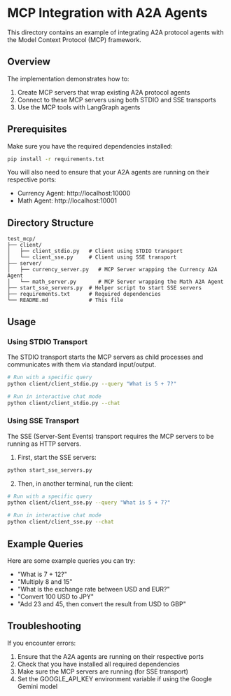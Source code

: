# MCP Integration with A2A Agents

This directory contains an example of integrating A2A protocol agents with the Model Context Protocol (MCP) framework.

## Overview

The implementation demonstrates how to:

1. Create MCP servers that wrap existing A2A protocol agents
2. Connect to these MCP servers using both STDIO and SSE transports
3. Use the MCP tools with LangGraph agents

## Prerequisites

Make sure you have the required dependencies installed:

```bash
pip install -r requirements.txt
```

You will also need to ensure that your A2A agents are running on their respective ports:
- Currency Agent: http://localhost:10000
- Math Agent: http://localhost:10001

## Directory Structure

```
test_mcp/
├── client/
│   ├── client_stdio.py   # Client using STDIO transport
│   └── client_sse.py     # Client using SSE transport
├── server/
│   ├── currency_server.py   # MCP Server wrapping the Currency A2A Agent
│   └── math_server.py       # MCP Server wrapping the Math A2A Agent
├── start_sse_servers.py  # Helper script to start SSE servers
├── requirements.txt      # Required dependencies
└── README.md             # This file
```

## Usage

### Using STDIO Transport

The STDIO transport starts the MCP servers as child processes and communicates with them via standard input/output.

```bash
# Run with a specific query
python client/client_stdio.py --query "What is 5 + 7?"

# Run in interactive chat mode
python client/client_stdio.py --chat
```

### Using SSE Transport

The SSE (Server-Sent Events) transport requires the MCP servers to be running as HTTP servers.

1. First, start the SSE servers:

```bash
python start_sse_servers.py
```

2. Then, in another terminal, run the client:

```bash
# Run with a specific query
python client/client_sse.py --query "What is 5 + 7?"

# Run in interactive chat mode
python client/client_sse.py --chat
```

## Example Queries

Here are some example queries you can try:

- "What is 7 + 12?"
- "Multiply 8 and 15"
- "What is the exchange rate between USD and EUR?"
- "Convert 100 USD to JPY"
- "Add 23 and 45, then convert the result from USD to GBP"

## Troubleshooting

If you encounter errors:

1. Ensure that the A2A agents are running on their respective ports
2. Check that you have installed all required dependencies
3. Make sure the MCP servers are running (for SSE transport)
4. Set the GOOGLE_API_KEY environment variable if using the Google Gemini model 